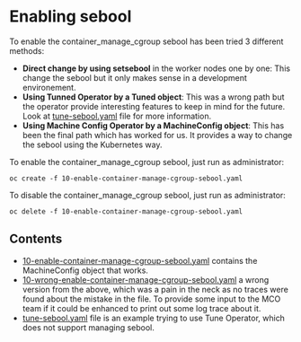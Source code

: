 # Enabling sebool

To enable the container_manage_cgroup sebool has been tried 3 different
methods:

- **Direct change by using setsebool** in the worker nodes one by one: This
  change the sebool but it only makes sense in a development environement.
- **Using Tunned Operator by a Tuned object**: This was a wrong path but the
  operator provide interesting features to keep in mind for the future. Look
  at [tune-sebool.yaml](tune-sebool.yaml) file for more information.
- **Using Machine Config Operator by a MachineConfig object**: This has been
  the final path which has worked for us. It provides a way to change
  the sebool using the Kubernetes way.

To enable the container_manage_cgroup sebool, just run as administrator:

```shell
oc create -f 10-enable-container-manage-cgroup-sebool.yaml
```

To disable the container_manage_cgroup sebool, just run as administrator:

```shell
oc delete -f 10-enable-container-manage-cgroup-sebool.yaml
```

## Contents

- [10-enable-container-manage-cgroup-sebool.yaml](10-enable-container-manage-cgroup-sebool.yaml)
  contains the MachineConfig object that works.
- [10-wrong-enable-container-manage-cgroup-sebool.yaml](10-wrong-enable-container-manage-cgroup-sebool.yaml)
  a wrong version from the above, which was a pain in the neck as no traces
  were found about the mistake in the file. To provide some input to the
  MCO team if it could be enhanced to print out some log trace about it.
- [tune-sebool.yaml](tune-sebool.yaml) file is an example trying to use
  Tune Operator, which does not support managing sebool.
